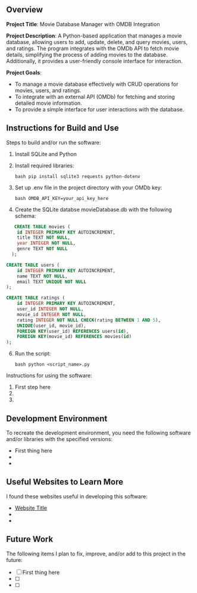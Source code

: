 ## Overview

**Project Title**: Movie Database Manager with OMDB Integration

**Project Description**:
A Python-based application that manages a movie database, allowing users to add, update, delete, and query movies, users, and ratings. The program integrates with the OMDb API to fetch movie details, simplifying the process of adding movies to the database. Additionally, it provides a user-friendly console interface for interaction.

**Project Goals**:
- To manage a movie database effectively with CRUD operations for movies, users, and ratings.
- To integrate with an external API (OMDb) for fetching and storing detailed movie information.
- To provide a simple interface for user interactions with the database.

## Instructions for Build and Use

Steps to build and/or run the software:

1. Install SQLite and Python
2. Install required libraries:

   `bash
    pip install sqlite3 requests python-dotenv
  `
4. Set up .env file in the project directory with your OMDb key:

   `bash
   OMDB_API_KEY=your_api_key_here
   `
5. Create the SQLite databse movieDatabase.db with the following schema:
  ```sql
     CREATE TABLE movies (
      id INTEGER PRIMARY KEY AUTOINCREMENT,
      title TEXT NOT NULL,
      year INTEGER NOT NULL,
      genre TEXT NOT NULL
    );
  
  CREATE TABLE users (
      id INTEGER PRIMARY KEY AUTOINCREMENT,
      name TEXT NOT NULL,
      email TEXT UNIQUE NOT NULL
  );
  
  CREATE TABLE ratings (
      id INTEGER PRIMARY KEY AUTOINCREMENT,
      user_id INTEGER NOT NULL,
      movie_id INTEGER NOT NULL,
      rating INTEGER NOT NULL CHECK(rating BETWEEN 1 AND 5),
      UNIQUE(user_id, movie_id),
      FOREIGN KEY(user_id) REFERENCES users(id),
      FOREIGN KEY(movie_id) REFERENCES movies(id)
  );
  ```
6. Run the script:

   `bash
   python <script_name>.py
   `

Instructions for using the software:

1. First step here
2.
3.

## Development Environment 

To recreate the development environment, you need the following software and/or libraries with the specified versions:

* First thing here
*
*

## Useful Websites to Learn More

I found these websites useful in developing this software:

* [Website Title](Link)
*
*

## Future Work

The following items I plan to fix, improve, and/or add to this project in the future:

* [ ] First thing here
* [ ]
* [ ]

